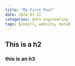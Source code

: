```yaml
---
title: "My First Post"
date: 2024-01-22
categories: data_engineering
tags: [Jekyll, website, data]
---
```


## This is a h2

### this is an h3
